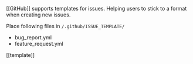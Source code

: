 [[GitHub]] supports templates for issues. Helping users to stick to a format when creating new issues.

Place following files in `/.github/ISSUE_TEMPLATE/`
- bug_report.yml
- feature_request.yml

[[template]]
